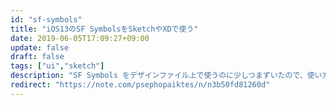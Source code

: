 ```yaml
---
id: "sf-symbols"
title: "iOS13のSF SymbolsをSketchやXDで使う"
date: 2019-06-05T17:09:27+09:00
update: false
draft: false
tags: ["ui","sketch"]
description: "SF Symbols をデザインファイル上で使うのに少しつまずいたので、使い方を共有しておきます。"
redirect: "https://note.com/psephopaiktes/n/n3b50fd81260d"
---
```

